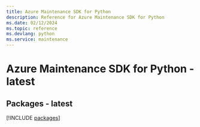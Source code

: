 ```yaml
---
title: Azure Maintenance SDK for Python
description: Reference for Azure Maintenance SDK for Python
ms.date: 02/12/2024
ms.topic: reference
ms.devlang: python
ms.service: maintenance
---
```

# Azure Maintenance SDK for Python - latest
## Packages - latest
[!INCLUDE [packages](maintenance-index.md)]